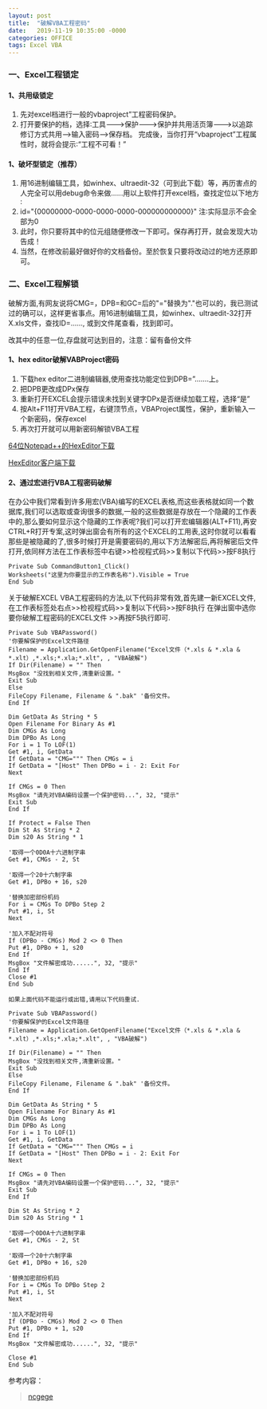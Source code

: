 ```yaml
---
layout: post
title:  "破解VBA工程密码"
date:   2019-11-19 10:35:00 -0000
categories: OFFICE
tags: Excel VBA
---
```



### 一、Excel工程锁定

#### 1、共用级锁定
1. 先对excel档进行一般的vbaproject”工程密码保护。
2. 打开要保护的档，选择∶工具--->保护--->保护并共用活页簿--->以追踪修订方式共用-->输入密码-->保存档。 完成後，当你打开“vbaproject”工程属性时，就将会提示∶“工程不可看！”

#### 1、破坏型锁定（推荐）
1. 用16进制编辑工具，如winhex、ultraedit-32（可到此下载）等，再历害点的人完全可以用debug命令来做......用以上软件打开excel档，查找定位以下地方∶
2. id="{00000000-0000-0000-0000-000000000000}" 注∶实际显示不会全部为0
3. 此时，你只要将其中的位元组随便修改一下即可。保存再打开，就会发现大功告成！
4. 当然，在修改前最好做好你的文档备份。至於恢复只要将改动过的地方还原即可。


### 二、Excel工程解锁
破解方面,有网友说将CMG=，DPB=和GC=后的"="替换为"."也可以的，我已测试过的确可以，这样更省事点。用16进制编辑工具，如winhex、ultraedit-32打开X.xls文件，查找ID=......, 或到文件尾查看，找到即可。

改其中的任意一位,存盘就可达到目的，注意：留有备份文件

#### 1、hex editor破解VABProject密码

1. 下载hex editor二进制编辑器,使用查找功能定位到DPB=”…….上。
2. 把DPB更改成DPx保存
3. 重新打开EXCEL会提示错误未找到关键字DPx是否继续加载工程，选择“是”
4. 按Alt+F11打开VBA工程，右键顶节点，VBAProject属性，保护，重新输入一个新密码，保存excel
5. 再次打开就可以用新密码解锁VBA工程

[64位Notepad++的HexEditor下载](https://github.com/chcg/NPP_HexEdit/releases)

[HexEditor客户端下载](http://www.chmaas.handshake.de/delphi/freeware/xvi32/xvi32.htm#download)

#### 2、通过宏进行VBA工程密码破解

在办公中我们常看到许多用宏(VBA)编写的EXCEL表格,而这些表格就如同一个数据库,我们可以选取或查询很多的数据,一般的这些数据是存放在一个隐藏的工作表中的,那么要如何显示这个隐藏的工作表呢?我们可以打开宏编辑器(ALT+F11),再安CTRL+R打开专案,这时弹出窗会有所有的这个EXCEL的工用表,这时你就可以看看那些是被隐藏的了,很多时候打开是需要密码的,用以下方法解密后,再将解密后文件打开,依同样方法在工作表标签中右键>>检视程式码>>复制以下代码>>按F8执行

    Private Sub CommandButton1_Click()
    Worksheets("这里为你要显示的工作表名称").Visible = True
    End Sub

关于破解EXCEL VBA工程密码的方法,以下代码非常有效,首先建一新EXCEL文件,在工作表标签处右点>>检视程式码>>复制以下代码>>按F8执行 在弹出窗中选你要你破解工程密码的EXCEL文件 >>再按F5执行即可.

    Private Sub VBAPassword()
    '你要解保护的Excel文件路径
    Filename = Application.GetOpenFilename("Excel文件（*.xls & *.xla & *.xlt）,*.xls;*.xla;*.xlt", , "VBA破解")
    If Dir(Filename) = "" Then
    MsgBox "没找到相关文件,清重新设置。"
    Exit Sub
    Else
    FileCopy Filename, Filename & ".bak" '备份文件。
    End If
    
    Dim GetData As String * 5
    Open Filename For Binary As #1
    Dim CMGs As Long
    Dim DPBo As Long
    For i = 1 To LOF(1)
    Get #1, i, GetData
    If GetData = "CMG=""" Then CMGs = i
    If GetData = "[Host" Then DPBo = i - 2: Exit For
    Next
    
    If CMGs = 0 Then
    MsgBox "请先对VBA编码设置一个保护密码...", 32, "提示"
    Exit Sub
    End If
    
    If Protect = False Then
    Dim St As String * 2
    Dim s20 As String * 1
    
    '取得一个0D0A十六进制字串
    Get #1, CMGs - 2, St
    
    '取得一个20十六制字串
    Get #1, DPBo + 16, s20
    
    '替换加密部份机码
    For i = CMGs To DPBo Step 2
    Put #1, i, St
    Next
    
    '加入不配对符号
    If (DPBo - CMGs) Mod 2 <> 0 Then
    Put #1, DPBo + 1, s20
    End If
    MsgBox "文件解密成功......", 32, "提示"
    End If
    Close #1
    End Sub
    
    如果上面代码不能运行或出错,请用以下代码重试.
    
    Private Sub VBAPassword()
    '你要解保护的Excel文件路径
    Filename = Application.GetOpenFilename("Excel文件（*.xls & *.xla & *.xlt）,*.xls;*.xla;*.xlt", , "VBA破解")
    
    If Dir(Filename) = "" Then
    MsgBox "没找到相关文件,清重新设置。"
    Exit Sub
    Else
    FileCopy Filename, Filename & ".bak" '备份文件。
    End If
    
    Dim GetData As String * 5
    Open Filename For Binary As #1
    Dim CMGs As Long
    Dim DPBo As Long
    For i = 1 To LOF(1)
    Get #1, i, GetData
    If GetData = "CMG=""" Then CMGs = i
    If GetData = "[Host" Then DPBo = i - 2: Exit For
    Next
    
    If CMGs = 0 Then
    MsgBox "请先对VBA编码设置一个保护密码...", 32, "提示"
    Exit Sub
    End If
    
    Dim St As String * 2
    Dim s20 As String * 1
    
    '取得一个0D0A十六进制字串
    Get #1, CMGs - 2, St
    
    '取得一个20十六制字串
    Get #1, DPBo + 16, s20
    
    '替换加密部份机码
    For i = CMGs To DPBo Step 2
    Put #1, i, St
    Next
    
    '加入不配对符号
    If (DPBo - CMGs) Mod 2 <> 0 Then
    Put #1, DPBo + 1, s20
    End If
    MsgBox "文件解密成功......", 32, "提示"
    
    Close #1
    End Sub



参考内容：

> [ncgege][1]    

[1]: https://blog.csdn.net/esonbest1234/article/details/50729515 "CDSN"